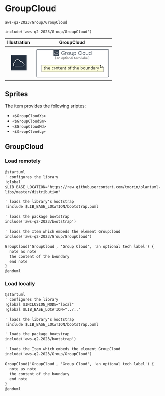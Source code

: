 # GroupCloud


```text
aws-q2-2023/Group/GroupCloud
```

```text
include('aws-q2-2023/Group/GroupCloud')
```



| Illustration | GroupCloud |
| :---: | :---: |
| ![illustration for Illustration](../../aws-q2-2023/Resource/GroupIcons/Cloud.png) | ![illustration for GroupCloud](../../aws-q2-2023/Group/GroupCloud.Local.png) |



## Sprites
The item provides the following sriptes:

- `<$GroupCloudXs>`
- `<$GroupCloudSm>`
- `<$GroupCloudMd>`
- `<$GroupCloudLg>`





## GroupCloud

### Load remotely
```plantuml
@startuml
' configures the library
!global $LIB_BASE_LOCATION="https://raw.githubusercontent.com/tmorin/plantuml-libs/master/distribution"

' loads the library's bootstrap
!include $LIB_BASE_LOCATION/bootstrap.puml

' loads the package bootstrap
include('aws-q2-2023/bootstrap')

' loads the Item which embeds the element GroupCloud
include('aws-q2-2023/Group/GroupCloud')

GroupCloud('GroupCloud', 'Group Cloud', 'an optional tech label') {
  note as note
  the content of the boundary
  end note
}
@enduml
```

### Load locally
```plantuml
@startuml
' configures the library
!global $INCLUSION_MODE="local"
!global $LIB_BASE_LOCATION="../.."

' loads the library's bootstrap
!include $LIB_BASE_LOCATION/bootstrap.puml

' loads the package bootstrap
include('aws-q2-2023/bootstrap')

' loads the Item which embeds the element GroupCloud
include('aws-q2-2023/Group/GroupCloud')

GroupCloud('GroupCloud', 'Group Cloud', 'an optional tech label') {
  note as note
  the content of the boundary
  end note
}
@enduml
```

